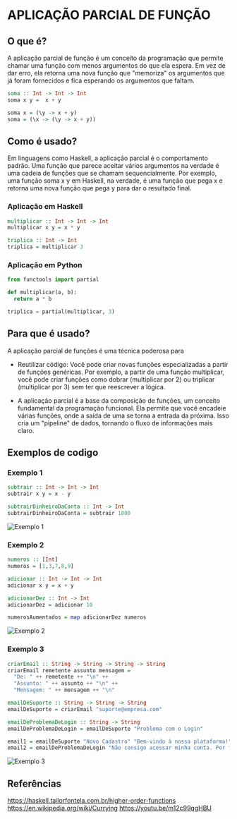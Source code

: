 # APLICAÇÃO PARCIAL DE FUNÇÃO

## O que é?
A aplicação parcial de função é um conceito da programação que permite chamar uma função com menos argumentos do que ela espera. Em vez de dar erro, ela retorna uma nova função que "memoriza" os argumentos que já foram fornecidos e fica esperando os argumentos que faltam.

~~~haskell
soma :: Int -> Int -> Int
soma x y =  x + y

soma x = (\y -> x + y)
soma = (\x -> (\y -> x + y))
~~~

## Como é usado?
Em linguagens como Haskell, a aplicação parcial é o comportamento padrão. Uma função que parece aceitar vários argumentos na verdade é uma cadeia de funções que se chamam sequencialmente. Por exemplo, uma função soma x y em Haskell, na verdade, é uma função que pega x e retorna uma nova função que pega y para dar o resultado final.

### Aplicação em Haskell 
~~~haskell
multiplicar :: Int -> Int -> Int
multiplicar x y = x * y

triplica :: Int -> Int
triplica = multiplicar 3
~~~

### Aplicação em Python
~~~python
from functools import partial

def multiplicar(a, b):
  return a * b

triplica = partial(multiplicar, 3)
~~~

## Para que é usado?

A aplicação parcial de funções é uma técnica poderosa para

* Reutilizar código: Você pode criar novas funções especializadas a partir de funções genéricas. Por exemplo, a partir de uma função multiplicar, você pode criar funções como dobrar (multiplicar por 2) ou triplicar (multiplicar por 3) sem ter que reescrever a lógica.

* A aplicação parcial é a base da composição de funções, um conceito fundamental da programação funcional. Ela permite que você encadeie várias
funções, onde a saída de uma se torna a entrada da próxima. Isso cria um "pipeline" de dados, tornando o fluxo de informações mais claro.

## Exemplos de codigo 

### Exemplo 1 
~~~haskell
subtrair :: Int -> Int -> Int
subtrair x y = x - y

subtrairDinheiroDaConta :: Int -> Int
subtrairDinheiroDaConta = subtrair 1000
~~~



![Exemplo 1](https://cdn.discordapp.com/attachments/1322192439141990402/1410421278363615252/2025-08-27-21-13-46.gif?ex=68b0f4ad&is=68afa32d&hm=e7d9f4d2dc12adfe537d6caa139cd9ecb57fcf2687fb9c2259d693ad0e0a257a&)

### Exemplo 2
~~~haskell
numeros :: [Int]
numeros = [1,3,7,8,9]

adicionar :: Int -> Int -> Int
adicionar x y = x + y

adicionarDez :: Int -> Int
adicionarDez = adicionar 10

numerosAumentados = map adicionarDez numeros
~~~



![Exemplo 2](https://cdn.discordapp.com/attachments/1322192439141990402/1410420271608889424/2025-08-27-21-17-20.gif?ex=68b0f3bd&is=68afa23d&hm=9ebe262d300a614a44c215020b021dd0216136462666c07256158a63b22357fd&)


### Exemplo 3
~~~haskell
criarEmail :: String -> String -> String -> String
criarEmail remetente assunto mensagem =
  "De: " ++ remetente ++ "\n" ++
  "Assunto: " ++ assunto ++ "\n" ++
  "Mensagem: " ++ mensagem ++ "\n"

emailDeSuporte :: String -> String -> String
emailDeSuporte = criarEmail "suporte@empresa.com"

emailDeProblemaDeLogin :: String -> String
emailDeProblemaDeLogin = emailDeSuporte "Problema com o Login"

email1 = emailDeSuporte "Novo Cadastro" "Bem-vindo à nossa plataforma!"
email2 = emailDeProblemaDeLogin "Não consigo acessar minha conta. Por favor, ajudem!"
~~~



![Exemplo 3](https://cdn.discordapp.com/attachments/1322192439141990402/1410419812542316644/2025-08-27-21-18-35.gif?ex=68b0f34f&is=68afa1cf&hm=11aa02e982a9d23503770d78cba28b4d2d442ec027bb8c53f762f59586db2ef0&)

## Referências

<https://haskell.tailorfontela.com.br/higher-order-functions>
<https://en.wikipedia.org/wiki/Currying>
<https://youtu.be/m12c99qgHBU>

